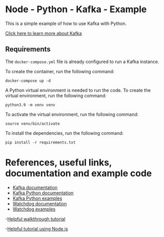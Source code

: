 # Node - Python - Kafka - Example

This is a simple example of how to use Kafka with Python.


[Click here to learn more about Kafka](https://kafka.apache.org/intro)


## Requirements

The `docker-compose.yml` file is already configured to run a Kafka instance.

To create the container, run the following command:

```
docker-compose up -d
```


A Python virtual environment is needed to run the code. To create the virtual environment, run the following command:

```
python3.9 -m venv venv
```

To activate the virtual environment, run the following command:

```
source venv/bin/activate
```

To install the dependencies, run the following command:

```
pip install -r requirements.txt
```



# References, useful links, documentation and example code

- [Kafka documentation](https://kafka.apache.org/documentation/)
- [Kafka Python documentation](https://kafka-python.readthedocs.io/en/master/index.html)
- [Kafka Python examples](https://github.com/dpkp/kafka-python)
- [Watchdog documentation](https://python-watchdog.readthedocs.io/en/stable/)
- [Watchdog examples](https://github.com/gorakhargosh/watchdog)

-[Helpful walkthrough tutorial](https://towardsdatascience.com/getting-started-with-apache-kafka-in-python-604b3250aa05)

-[Helpful tutorial using Node.js](https://www.youtube.com/watch?v=EiDLKECLcZw)